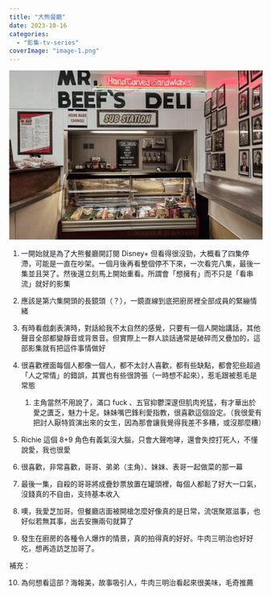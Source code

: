 ```yaml
---
title: "大熊餐廳"
date: 2023-10-16
categories: 
  - "影集-tv-series"
coverImage: "image-1.png"
---
```


![](images/image-1.png)

1. 一開始就是為了大熊餐廳開訂閱 Disney+ 但看得很沒勁，大概看了四集停滯，可能是一直在吵架。一個月後再看整個停不下來，一次看完八集，最後一集並且哭了。然後還立刻馬上開始重看。所謂會「想擁有」而不只是「看串流」就好的影集

3. 應該是第六集開頭的長鏡頭（？），一鏡直線到底把廚房裡全部成員的緊繃情緒

5. 有時看戲劇表演時，對話給我不太自然的感覺，只要有一個人開始講話，其他聲音全部都變靜音或背景音。但實際上一群人談話通常是破碎而又疊加的，這部影集就有把這件事情做好

7. 很喜歡裡面每個人都像一個人，都不太討人喜歡，都有些缺點，都會犯些超過「人之常情」的錯誤，其實也有些很誇張（一時想不起來），惹毛跟被惹毛是常態
    1. 主角當然不用說了，滿口 fuck 、五官抑鬱深邃但肌肉兇猛，有才華出於愛之匱乏，魅力十足。妹妹嘴巴鋒利愛指教，很喜歡這個設定。（我很愛有把討人厭特質演出來的女生，因為那會讓我覺得我差不多糟，或沒那麼糟）

9. Richie 這個 8+9 角色有義氣沒大腦，只會大聲咆哮，還會失控打死人，不懂說愛，我也很愛

11. 很喜歡，非常喜歡，哥哥、弟弟（主角）、妹妹、表哥一起做菜的那一幕

13. 最後一集，自殺的哥哥將成疊鈔票放置在罐頭裡，每個人都鬆了好大一口氣，沒錢真的不自由，支持基本收入

15. 噢，我愛芝加哥。但餐廳店面被開槍怎麼好像真的是日常，流氓聚眾滋事，也好似若無其事，出去安撫兩句就算了

17. 發生在廚房的各種令人爆炸的情景，真的拍得真的好好。牛肉三明治也好好吃，想再造訪芝加哥了。

補充：

10. 為何想看這部？海報美，故事吸引人，牛肉三明治看起來很美味，毛奇推薦
